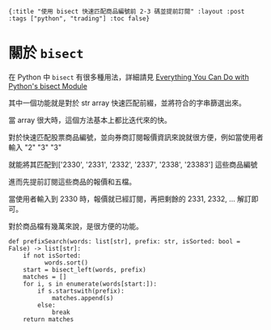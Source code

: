     {:title "使用 bisect 快速匹配商品編號前 2-3 碼並提前訂閱" :layout :post :tags ["python", "trading"] :toc false}


# 關於 `bisect`

在 Python 中 `bisect` 有很多種用法，詳細請見 [Everything You Can Do with Python's bisect Module](https://martinheinz.dev/blog/106)

其中一個功能就是對於 str array 快速匹配前綴，並將符合的字串篩選出來。

當 array 很大時，這個方法基本上都比迭代來的快。

對於快速匹配股票商品編號，並向券商訂閱報價資訊來說就很方便，例如當使用者輸入 "2" "3" "3"

就能將其匹配到['2330', '2331', '2332', '2337', '2338', '23383'] 這些商品編號

進而先提前訂閱這些商品的報價和五檔。

當使用者輸入到 2330 時，報價就已經訂閱，再把剩餘的 2331, 2332, &#x2026; 解訂即可。

對於商品檔有幾萬來說，是很方便的功能。

    def prefixSearch(words: list[str], prefix: str, isSorted: bool = False) -> list[str]:
        if not isSorted:
              words.sort()
        start = bisect_left(words, prefix)
        matches = []
        for i, s in enumerate(words[start:]):
            if s.startswith(prefix):
                matches.append(s)
            else:
                break
        return matches

